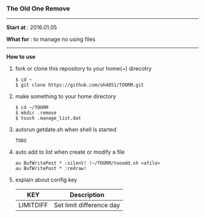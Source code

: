 ### The Old One Remove
---
__Start at__ : 2016.01.05

__What for__ : to manage no using files

---
__How to use__

1. fork or clone this repository to your home(~) direcotry
   ```
   $ cd ~
   $ git clone https://github.com/oh4851/TOORM.git
   ```

2. make something to your home directory
   ```
   $ cd ~/TOORM
   $ mkdir .remove
   $ touch .manage_list.dat
   ```

3. autorun getdate.sh when shell is started
   ```
   TODO
   ```

4. auto add to list when create or modify a file
   ```
   au BufWritePost * :silent! !~/TOORM/tooadd.sh <afile>
   au BufWritePost * :redraw!
   ```

5. explain about config key

   | KEY | Description |
   | ------------- | ----------- |
   | LIMITDIFF | Set limit difference day |
